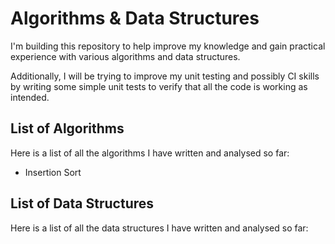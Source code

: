 ﻿# Algorithms & Data Structures

I'm building this repository to help improve my knowledge and gain practical experience with various algorithms and data structures.

Additionally, I will be trying to improve my unit testing and possibly CI skills by writing some simple unit tests to verify that all the code is working as intended.

## List of Algorithms
Here is a list of all the algorithms I have written and analysed so far:
- Insertion Sort
## List of Data Structures
Here is a list of all the data structures I have written and analysed so far:
